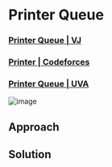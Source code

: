 # Printer Queue
### [Printer Queue | VJ](https://vjudge.net/problem/UVA-12100)
### [Printer | Codeforces](https://codeforces.com/group/T3p02rhrmb/contest/339641/problem/I)
### [Printer Queue | UVA](https://onlinejudge.org/index.php?option=com_onlinejudge&Itemid=8&page=show_problem&problem=3252)

![image](https://github.com/Abdelrhman-Sayed70/Competitive_Programming/assets/99830416/c167a094-d91e-4d4a-9e33-f5bfdfeb7fd4)

## Approach

## Solution
```cpp


```
